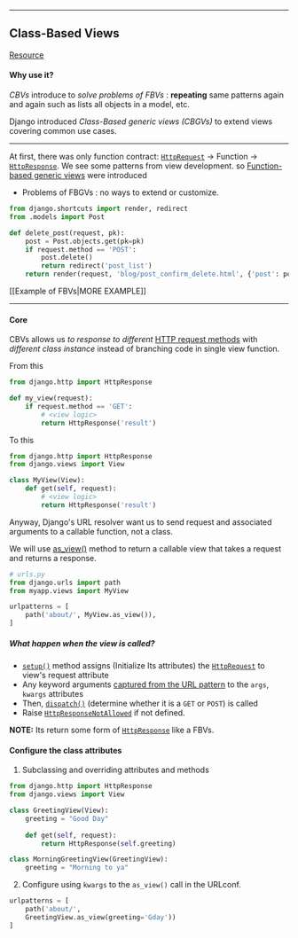 ----
## Class-Based Views

[Resource](https://docs.djangoproject.com/en/4.0/topics/class-based-views/intro/)

#### Why use it?

*CBVs* introduce to *solve problems of FBVs* : **repeating** same patterns again and again such as lists all objects in a model, etc.

Django introduced *Class-Based generic views (CBGVs)* to extend views covering common use cases.

----

At first, there was only function contract: [`HttpRequest`](https://docs.djangoproject.com/en/4.0/ref/request-response/#django.http.HttpRequest) -> Function -> [`HttpResponse`](https://docs.djangoproject.com/en/4.0/ref/request-response/#django.http.HttpResponse).
We see some patterns from view development. so [Function-based generic views](https://medium.com/@ksarthak4ever/django-class-based-views-vs-function-based-view-e74b47b2e41b) were introduced
- Problems of FBGVs : no ways to extend or customize.

```python
from django.shortcuts import render, redirect
from .models import Post

def delete_post(request, pk):
    post = Post.objects.get(pk=pk)
    if request.method == 'POST':
        post.delete()
        return redirect('post_list')
    return render(request, 'blog/post_confirm_delete.html', {'post': post})
```

[[Example of FBVs|MORE EXAMPLE]]

----

#### Core

CBVs allows us *to response to different* [HTTP request methods](https://softuni.org/dev-concepts/everything-you-need-to-know-about-http-protocol/) with *different class instance* instead of branching code in single view function.

From this
```python
from django.http import HttpResponse

def my_view(request):
    if request.method == 'GET':
        # <view logic>
        return HttpResponse('result')
```

To this
```python
from django.http import HttpResponse
from django.views import View

class MyView(View):
    def get(self, request):
        # <view logic>
        return HttpResponse('result')
```

Anyway, Django's URL resolver want us to send request and associated arguments to a callable function, not a class.

We will use [as_view()](https://docs.djangoproject.com/en/4.0/ref/class-based-views/base/#django.views.generic.base.View.as_view) method to return a callable view that takes a request and returns a response.

```python
# urls.py
from django.urls import path
from myapp.views import MyView

urlpatterns = [
    path('about/', MyView.as_view()),
]
```

##### What happen when the view is called?
- [`setup()`](https://docs.djangoproject.com/en/4.0/ref/class-based-views/base/#django.views.generic.base.View.setup) method assigns (Initialize Its attributes) the [`HttpRequest`](https://docs.djangoproject.com/en/4.0/ref/request-response/#django.http.HttpRequest) to view's request attribute
- Any keyword arguments [captured from the URL pattern](https://docs.djangoproject.com/en/4.0/topics/http/urls/#how-django-processes-a-request) to the `args`, `kwargs` attributes
- Then, [`dispatch()`](https://docs.djangoproject.com/en/4.0/ref/class-based-views/base/#django.views.generic.base.View.dispatch) (determine whether it is a `GET` or `POST`) is called
- Raise [`HttpResponseNotAllowed`](https://docs.djangoproject.com/en/4.0/ref/request-response/#django.http.HttpResponseNotAllowed "django.http.HttpResponseNotAllowed") if not defined.

**NOTE:** Its return some form of [`HttpResponse`](https://docs.djangoproject.com/en/4.0/ref/request-response/#django.http.HttpResponse "django.http.HttpResponse") like a FBVs.

#### Configure the class attributes
1. Subclassing and overriding attributes and methods
```python
from django.http import HttpResponse
from django.views import View

class GreetingView(View):
	greeting = "Good Day"
	
	def get(self, request):
		return HttpResponse(self.greeting)

class MorningGreetingView(GreetingView):
	greeting = "Morning to ya"
```

2. Configure using `kwargs` to the `as_view()` call in the URLconf.
```python
urlpatterns = [
	path('about/', 
	GreetingView.as_view(greeting='Gday'))
]
```
